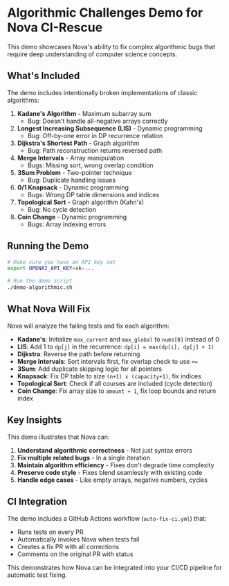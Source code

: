 # Algorithmic Challenges Demo for Nova CI-Rescue

This demo showcases Nova's ability to fix complex algorithmic bugs that require deep understanding of computer science concepts.

## What's Included

The demo includes intentionally broken implementations of classic algorithms:

1. **Kadane's Algorithm** - Maximum subarray sum
   - Bug: Doesn't handle all-negative arrays correctly
2. **Longest Increasing Subsequence (LIS)** - Dynamic programming
   - Bug: Off-by-one error in DP recurrence relation
3. **Dijkstra's Shortest Path** - Graph algorithm
   - Bug: Path reconstruction returns reversed path
4. **Merge Intervals** - Array manipulation
   - Bugs: Missing sort, wrong overlap condition
5. **3Sum Problem** - Two-pointer technique
   - Bug: Duplicate handling issues
6. **0/1 Knapsack** - Dynamic programming
   - Bugs: Wrong DP table dimensions and indices
7. **Topological Sort** - Graph algorithm (Kahn's)
   - Bug: No cycle detection
8. **Coin Change** - Dynamic programming
   - Bugs: Array indexing errors

## Running the Demo

```bash
# Make sure you have an API key set
export OPENAI_API_KEY=sk-...

# Run the demo script
./demo-algorithmic.sh
```

## What Nova Will Fix

Nova will analyze the failing tests and fix each algorithm:

- **Kadane's**: Initialize `max_current` and `max_global` to `nums[0]` instead of 0
- **LIS**: Add 1 to `dp[j]` in the recurrence: `dp[i] = max(dp[i], dp[j] + 1)`
- **Dijkstra**: Reverse the path before returning
- **Merge Intervals**: Sort intervals first, fix overlap check to use `<=`
- **3Sum**: Add duplicate skipping logic for all pointers
- **Knapsack**: Fix DP table to size `(n+1) x (capacity+1)`, fix indices
- **Topological Sort**: Check if all courses are included (cycle detection)
- **Coin Change**: Fix array size to `amount + 1`, fix loop bounds and return index

## Key Insights

This demo illustrates that Nova can:

1. **Understand algorithmic correctness** - Not just syntax errors
2. **Fix multiple related bugs** - In a single iteration
3. **Maintain algorithm efficiency** - Fixes don't degrade time complexity
4. **Preserve code style** - Fixes blend seamlessly with existing code
5. **Handle edge cases** - Like empty arrays, negative numbers, cycles

## CI Integration

The demo includes a GitHub Actions workflow (`auto-fix-ci.yml`) that:

- Runs tests on every PR
- Automatically invokes Nova when tests fail
- Creates a fix PR with all corrections
- Comments on the original PR with status

This demonstrates how Nova can be integrated into your CI/CD pipeline for automatic test fixing.

